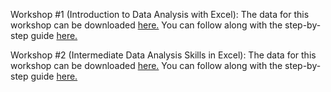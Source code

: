 Workshop #1 (Introduction to Data Analysis with Excel):
 The data for this workshop can be downloaded [here.](https://github.com/barnarderc/workshops/blob/master/Spring%202017/Alumnae%20Excel/erc_workshop_data_1.xlsx)
 You can follow along with the step-by-step guide [here.](https://github.com/barnarderc/workshops/blob/master/Spring%202017/Alumnae%20Excel/alumnae_excel_guide_1.pdf)
 
Workshop #2 (Intermediate Data Analysis Skills in Excel):
 The data for this workshop can be downloaded [here.](https://github.com/barnarderc/workshops/blob/master/Spring%202017/Alumnae%20Excel/erc_workshop_2.xlsx)
 You can follow along with the step-by-step guide [here.](https://github.com/barnarderc/workshops/blob/master/Spring%202017/Alumnae%20Excel/alumnae_excel_2.pdf)



